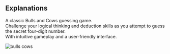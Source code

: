 
## Explanations
A classic Bulls and Cows guessing game. <br>
Challenge your logical thinking and deduction skills as you attempt to guess the secret four-digit number. <br>
With intuitive gameplay and a user-friendly interface. <br>

![bulls cows](https://github.com/ranelbe/Bulls-and-Cows/assets/89218304/2f3b10c8-ec55-4562-8881-2e4fe397084f)
